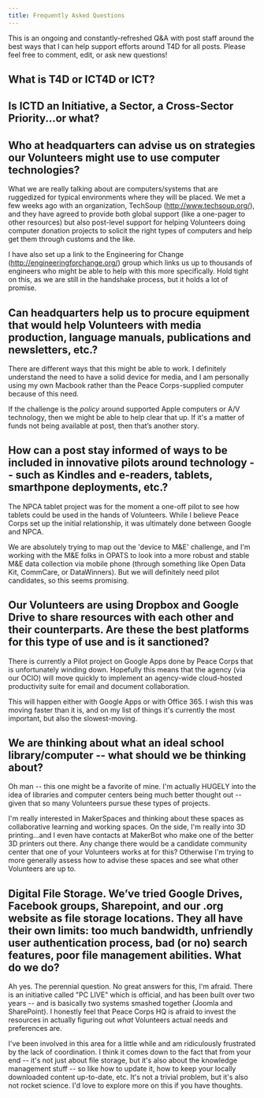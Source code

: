 ```yaml
---
title: Frequently Asked Questions
---
```


This is an ongoing and constantly-refreshed Q&A with post staff around the best ways that I can help support efforts around T4D for all posts. Please feel free to comment, edit, or ask new questions!

## What is T4D or ICT4D or ICT?




## Is ICTD an Initiative, a Sector, a Cross-Sector Priority...or what?




## Who at headquarters can advise us on strategies our Volunteers might use to use computer technologies?

What we are really talking about are computers/systems that are ruggedized for typical environments where they will be placed. We met a few weeks ago with an organization, TechSoup (http://www.techsoup.org/), and they have agreed to provide both global support (like a one-pager to other resources) but also post-level support for helping Volunteers doing computer donation projects to solicit the right types of computers and help get them through customs and the like.

I have also set up a link to the Engineering for Change (http://engineeringforchange.org/) group which links us up to thousands of engineers who might be able to help with this more specifically. Hold tight on this, as we are still in the handshake process, but it holds a lot of promise.



## Can headquarters help us to procure equipment that would help Volunteers with media production, language manuals, publications and newsletters, etc.?

There are different ways that this might be able to work. I definitely understand the need to have a solid device for media, and I am personally using my own Macbook rather than the Peace Corps-supplied computer because of this need. 

If the challenge is the *policy* around supported Apple computers or A/V technology, then we might be able to help clear that up. If it's a matter of funds not being available at post, then that’s another story.



## How can a post stay informed of ways to be included in innovative pilots around technology -- such as Kindles and e-readers, tablets, smarthpone deployments, etc.?

The NPCA tablet project was for the moment a one-off pilot to see how tablets could be used in the hands of Volunteers. While I believe Peace Corps set up the initial relationship, it was ultimately done between Google and NPCA.

We are absolutely trying to map out the 'device to M&E'  challenge, and I'm working with the M&E folks in OPATS to look into a more robust and stable M&E data collection via mobile phone (through something like Open Data Kit, CommCare, or DataWinners). But we will definitely need pilot candidates, so this seems promising.



## Our Volunteers are using Dropbox and Google Drive to share resources with each other and their counterparts. Are these the best platforms for this type of use and is it sanctioned?

There is currently a Pilot project on Google Apps done by Peace Corps that is unfortunately winding down. Hopefully this means that the agency (via our OCIO) will move quickly to implement an agency-wide cloud-hosted productivity suite for email and document collaboration.

This will happen either with Google Apps or with Office 365. I wish this was moving faster than it is, and on my list of things it's currently the most important, but also the slowest-moving.



## We are thinking about what an ideal school library/computer -- what should we be thinking about?

Oh man -- this one might be a favorite of mine. I'm actually HUGELY into the idea of libraries and computer centers being much better thought out -- given that so many Volunteers pursue these types of projects.

I'm really interested in MakerSpaces and thinking about these spaces as collaborative learning and working spaces. On the side, I'm really into 3D printing...and I even have contacts at MakerBot who make one of the better 3D printers out there. Any change there would be a candidate community center that one of your Volunteers works at for this? Otherwise I'm trying to more generally assess how to advise these spaces and see what other Volunteers are up to.



## Digital File Storage. We’ve tried Google Drives, Facebook groups, Sharepoint, and our .org website as file storage locations. They all have their own limits: too much bandwidth, unfriendly user authentication process, bad (or no) search features, poor file management abilities. What do we do?

Ah yes. The perennial question. No great answers for this, I'm afraid. There is an initiative called "PC LIVE" which is official, and has been built over two years -- and is basically two systems smashed together (Joomla and SharePoint). I honestly feel that Peace Corps HQ is afraid to invest the resources in actually figuring out *what* Volunteers actual needs and preferences are.

I've been involved in this area for a little while and am ridiculously frustrated by the lack of coordination. I think it comes down to the fact that from your end -- it's not just about file storage, but it's also about the knowledge management stuff -- so like how to update it, how to keep your locally downloaded content up-to-date, etc. It's not a trivial problem, but it's also not rocket science. I'd love to explore more on this if you have thoughts. 